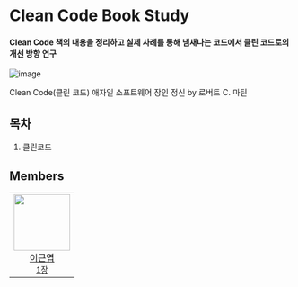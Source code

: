 # Clean Code Book Study

#### Clean Code 책의 내용을 정리하고 실제 사례를 통해 냄새나는 코드에서 클린 코드로의 개선 방향 연구

![image](https://user-images.githubusercontent.com/3814234/152174049-e28afca9-14b1-4d3a-9437-034fe684958f.png)

Clean Code(클린 코드) 애자일 소프트웨어 장인 정신 by 로버트 C. 마틴


## 목차

1. 클린코드


## Members

<table>
  <tr>
    <td align="center"><a href="https://github.com/keunyop"><img src="https://avatars.githubusercontent.com/u/3814234?v=4?s=100" width="100px;" alt=""/><br />이근엽</a><br /><sub><a href="https://github.com/iluwatar/java-design-patterns/commits?author=ShivanshCharak" title="Code">1장</a></sub></td>
  </tr>
</table>
